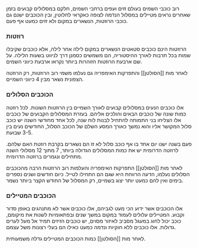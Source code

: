 רוב כוכבי השמים בעולם זזים ועפים ברחבי השמים, חלקם במסלולים קבועים בזמן שאחרים נראים מטיילים במסלול הנדמה לצופה כאקראי לחלוטין, ובין הכוכבים ישנם גם כוכבי הרוזטות, הנשארים במקום ולא זזים כמעט אף פעם.

### רוזטות
הרוזטות הינם כוכבים סטאטים הנשארים במקום לילה אחר לילה, אלא כוכבים שקיבלו שמות בכל תרבות לאורך ההיסטוריה, הם משמשים כסמנן דרך לניווט בשעות הלילה.
על שם ארבעת הרוזטות הזוהרות ביותר נקראו ארבעת כיווני השמים.

לאחר מות [[הסולטן]] והתפרקות האימפריה גם נעלמו משמי רוב הרוזטות, רק הרוזטה הצפונית נשאר מבין 4 כיווני השמיים.

### הכוכבים הסלולים
אלו כוכבים הנעים במסלולים קבועים לאורך השמיים בין הרוזטות השונות. לכל רוזטה כמות שונה של כוכבים הבאים והולכים אליהם.
בעזרת המסלולים הקבועים של כוכבים אלו הצליחו בני התמותה להתחיל לבנות לוח שנה, לכל אחד מחודשי השנה יש כוכב סלול המקושר אליו והוא נמשך כאורך המסע השלם של הכוכב הסלול, החודשים נעים בין 3-5 שבועת.

פעם בשנה ישנו יום אחד בו אף כוכב סלול לא זז הם נשארים בקרבת רוזטת האם שלהם. לרוזטה הדרומית יש את כמות המסלולים הגדולה ביותר, 7 מתוך 12 מסלולי השנה מתחילים ונגמרים ברוזטה הדרומית.

לאחר מות [[הסולטן]] התפרקות האימפריה והעלמות רוב הרוזטות הרבה מהכוכבים הסלולים נעלמו, הדעה הרווחת היא שגם הם התחילו לטייל.
כיום חודשים ושנים נספרים בימים ואין להם כמעט יותר יצוג בשמיים, רק המסלול של החודש הקצר ביותר נשמר.

### הכוכבים המטיילים
אלו הכוכבים אשר ידוע הכי מעט לגביהם, אלו כוכבים אשר לא מתנהגים באופן סדור וקבוע. המטיילים עלולים לעמוד במקום במשך שנים ובפתאומיות לשנות את מיקומם, כוכב יכול לחוג במעגל מסביב לאיזור מסוים, יש כוכבים הזיזים תמיד אל מעל לערים גדולות.
אלו כוכבים ללא חוקיות ונדמה כמעט כאילו הם בעלי רצונות משל עצמם.

לאחר מות [[הסולטן]] כמות הכוכבים המטיילים גדלה משמעותית.
